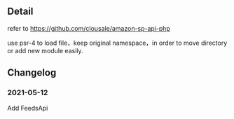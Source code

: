 ## Detail

refer to https://github.com/clousale/amazon-sp-api-php

use psr-4 to load file，keep original namespace，in order to move directory or add new module easily.

## Changelog

### 2021-05-12 

Add FeedsApi

